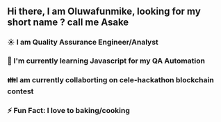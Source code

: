 ## Hi there, I am Oluwafunmike, looking for my short name ? call me Asake

### ☀️ I am Quality Assurance Engineer/Analyst
### 📖 I'm currently learning Javascript for my QA Automation
### 👪I am currently collaborting  on cele-hackathon blockchain contest
### ⚡ Fun Fact: I love to baking/cooking
 

